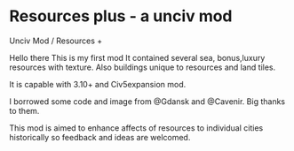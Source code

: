 # Resources plus - a unciv mod
Unciv Mod / Resources +

Hello there 
This is my first mod
It contained several sea, bonus,luxury resources with texture. Also buildings unique to resources and land tiles. 

It is capable with 3.10+ and Civ5expansion mod. 

I borrowed some code and image from @Gdansk and @Cavenir. Big thanks to them.

This mod is aimed to enhance affects of resources to individual cities historically so feedback and ideas are welcomed.
